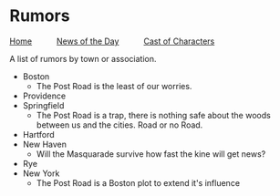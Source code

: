 # Rumors
[Home](https://mikeofmany.github.io/OldBostonPost/) &nbsp; &nbsp; &nbsp; &nbsp; &nbsp; [News of the Day](dailymsg.md) &nbsp; &nbsp; &nbsp; &nbsp; &nbsp; [Cast of Characters](coc.md)

A list of rumors by town or association.

* Boston
  * The Post Road is the least of our worries.
* Providence
* Springfield
  * The Post Road is a trap, there is nothing safe about the woods between us and the cities. Road or no Road.
* Hartford
* New Haven
  * Will the Masquarade survive how fast the kine will get news?
* Rye
* New York
  * The Post Road is a Boston plot to extend it's influence
